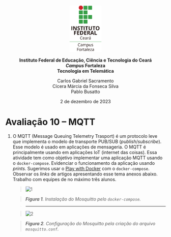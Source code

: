 <p align="center">
    <picture>
        <source media="(prefers-color-scheme: dark)" srcset="/img/ifce/logo-vertical-colorida_media.png">
        <source media="(prefers-color-scheme: light)" srcset="/img/ifce/logo-vertical-branca_media.png">
        <img alt="IFCE" width="100" src="/img/ifce/logo-vertical-colorida_media.png">
    </picture>
</p>

<p align="center"><b>Instituto Federal de Educação, Ciência e Tecnologia do Ceará</b><br>
<b><i>Campus</i> Fortaleza</b><br>
<b>Tecnologia em Telemática</b></p>

<p align="center">
Carlos Gabriel Sacramento<br>
Cícera Márcia da Fonseca Silva<br>
Pablo Busatto</p>

<p align="center">2 de dezembro de 2023</p>

# Avaliação 10 – MQTT

1. O MQTT (Message Queuing Telemetry Trasport) é um protocolo leve que implementa o modelo de transporte PUB/SUB (*publish*/*subscribe*). Esse modelo é usado em aplicações de mensageria. O MQTT é principalmente usando em aplicações IoT (internet das coisas). Essa atividade tem como objetivo implementar uma aplicação MQTT usando o `docker-compose`.
Evidenciar o funcionamento da aplicação usando *prints*. Sugerimos usar o [Play with Docker](https://labs.play-with-docker.com) com o `docker-compose`. Observar os *links* de artigos apresentando esse tema anexos abaixo. Trabalho com equipes de no máximo três alunos.

   > ![1](https://github.com/PabloBF/asr_tele/assets/55034604/8ebc0012-368f-4e6e-812f-694de94c85a4)

   > ***Figura 1**. Instalação do Mosquitto pelo `docker-compose`.*

   > ---

   > ![2](https://github.com/PabloBF/asr_tele/assets/55034604/16cb3f82-6ab1-4981-a4a4-4376d9da42cf)

   > ***Figura 2**. Configuração do Mosquitto pela criação do arquivo `mosquitto.conf`.*
